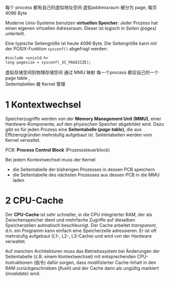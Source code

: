 
每个 process 都有自己的虚拟地址空间 
虚拟addressraum 被分为 page, 每页 4096 Byte

Moderne Unix-Systeme benutzen **virtuellen Speicher**: Jeder Prozess hat einen eigenen virtuellen Adressraum. Dieser ist logisch in _Seiten (pages)_ unterteilt.

Eine typische Seitengröße ist heute 4096 Byte. Die Seitengröße kann mit der POSIX-Funktion `sysconf()` abgefragt werden:

```
#include <unistd.h>
long pagesize = sysconf(_SC_PAGESIZE);
```

虚拟存储空间到物理存储空间 通过 MMU 映射 
每一个process 都应自己的一个 page table ,  
Seitentabellen 被 Kernel 管理

# 1 Kontextwechsel

Speicherzugriffe werden von der **Memory Management Unit (MMU)**, einer Hardware-Komponente, auf den physischen Speicher abgebildet wird. Dazu gibt es für jeden Prozess eine **Seitentabelle (_page table_)**, die aus Effizienzgründen mehrstufig aufgebaut ist. Seitentabellen werden vom Kernel verwaltet.

PCB: **Process Control Block** (Prozesssteuerblock)

Bei jedem Kontextwechsel muss der Kernel
- die Seitentabelle der bisherigen Prozesses in dessen PCB speichern
- die Seitentabelle des nächsten Prozesses aus dessen PCB in die MMU laden

# 2 CPU-Cache

Der **CPU-Cache** ist sehr schneller, in die CPU integrierter RAM, der als Zwischenspeicher dient und mehrfache Zugriffe auf dieselben Speicherzellen autmatisch beschleunigt. Der Cache arbeitet _transparent_, d.h. ein Programm kann einfach eine Speicherzelle adressieren. Er ist oft mehrstufig aufgebaut (L1-, L2-, L3-Cache) und wird von der Hardware verwaltet.

Auf manchen Architekturen muss das Betriebssystem bei Änderungen der Seitentabelle (z.B. einem Kontextwechsel) mit entsprechenden CPU-Instruktionen (指令) dafür sorgen, dass modifizierter Cache-Inhalt in den RAM zurückgeschrieben (_flush_) und der Cache dann als ungültig markiert (_invalidate_) wird.



